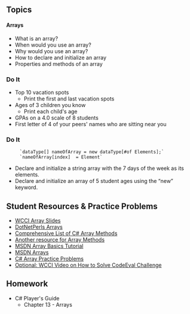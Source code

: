 ## Topics
#### Arrays
- What is an array?
- When would you use an array?
- Why would you use an array?
- How to declare and initialize an array
- Properties and methods of an array

### Do It
  - Top 10 vacation spots
    - Print the first and last vacation spots
  - Ages of 3 children you know
    - Print each child's age
  - GPAs on a 4.0 scale of 8 students
  - First letter of 4 of your peers' names who are sitting near you
### Do It
	     `dataType[] nameOfArray = new dataType[#of Elements];`
	     `nameOfArray[index]  = Element`
 - Declare and initialize a string array with the 7 days of the week as its elements.
 - Declare and initialize an array of 5 student ages using the “new” keyword.
  
  

## Student Resources & Practice Problems
- [WCCI Array Slides](https://docs.google.com/presentation/d/1tAiudPEjh_RsJhFVCBY4ykgdp-FgudYbYg_YSKG-Lmo/edit?usp=sharing)
- [DotNetPerls Arrays](https://www.dotnetperls.com/array)
- [Comprehensive List of C# Array Methods](https://msdn.microsoft.com/en-us/library/system.array_methods(v=vs.110).aspx)
- [Another resource for Array Methods](https://www.tutorialspoint.com/csharp/csharp_array_class.htm)
- [MSDN Array Basics Tutorial](https://msdn.microsoft.com/en-us/library/0a7fscd0.aspx)
- [MSDN Arrays](https://msdn.microsoft.com/en-us/library/9b9dty7d.aspx)
- [C# Array Practice Problems](http://www.w3resource.com/csharp-exercises/array/index.php)
- [Optional: WCCI Video on How to Solve CodeEval Challenge](https://www.youtube.com/watch?v=_ONDlicfP7o&t=22s)

## Homework
 - C# Player's Guide 
    - Chapter 13 - Arrays
